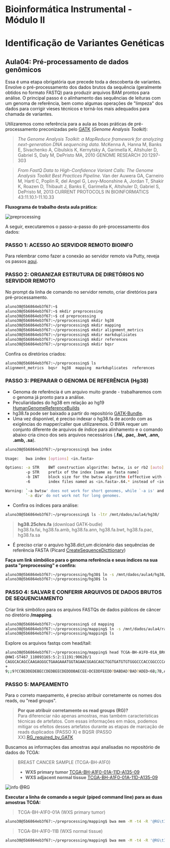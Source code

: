 # Bioinformática Instrumental - Módulo II
# Identificação de Variantes Genéticas

## Aula04: Pré-processamento de dados genômicos  

Essa é uma etapa obrigatória que precede toda a descoberta de variantes. 
Envolve o pré-processamento dos dados brutos da sequência (geralmente obtidos no formato FASTQ) para produzir arquivos BAM prontos para análise. O principal passo é o alinhamento das sequências de leituras com um genoma de referência, bem como algumas operações de "limpeza" dos dados para corrigir vieses técnicos e torná-los mais adequados para chamada de variantes.

Utilizaremos como referência para a aula as boas práticas de pré-processamento preconizadas pelo [GATK](https://software.broadinstitute.org/gatk/) (_Genome Analysis Toolkit_):


>*The Genome Analysis Toolkit: a MapReduce framework for analyzing next-generation DNA sequencing data.* McKenna A, Hanna M, Banks E, Sivachenko A, Cibulskis K, Kernytsky A, Garimella K, Altshuler D, Gabriel S, Daly M, DePristo MA, 2010 GENOME RESEARCH 20:1297-303
 
>*From FastQ Data to High-Confidence Variant Calls: The Genome Analysis Toolkit Best Practices Pipeline.* Van der Auwera GA, Carneiro M, Hartl C, Poplin R, del Angel G, Levy-Moonshine A, Jordan T, Shakir K, Roazen D, Thibault J, Banks E, Garimella K, Altshuler D, Gabriel S, DePristo M, 2013 CURRENT PROTOCOLS IN BIOINFORMATICS 43:11.10.1-11.10.33  


**Fluxograma de trabalho desta aula prática:**  

![preprocessing](https://github.com/cmasotti/BioinfoInstrumental-Aula04/blob/master/bestPractices_preprocessing_smaller.jpg)


A seguir, executaremos o passo-a-passo do pré-processamento dos dados:

### PASSO 1: ACESSO AO SERVIDOR REMOTO BIOINFO
Para relembrar como fazer a conexão ao servidor remoto via Putty, reveja os passos [aqui](https://github.com/cmasotti/BioinfoInstrumental-Aula04/blob/master/Acesso_servidor_remoto.pdf).

### PASSO 2: ORGANIZAR ESTRUTURA DE DIRETÓRIOS NO SERVIDOR REMOTO

No prompt da linha de comando no servidor remoto, criar diretórios para pré-processamento.

```bash  
aluno30@5b6864eb3f67:~$
aluno30@5b6864eb3f67:~$ mkdir preprocessing
aluno30@5b6864eb3f67:~$ cd preprocessing
aluno30@5b6864eb3f67:~/preprocessing$ mkdir hg38
aluno30@5b6864eb3f67:~/preprocessing$ mkdir mapping
aluno30@5b6864eb3f67:~/preprocessing$ mkdir alignment_metrics
aluno30@5b6864eb3f67:~/preprocessing$ mkdir markduplicates
aluno30@5b6864eb3f67:~/preprocessing$ mkdir references
aluno30@5b6864eb3f67:~/preprocessing$ mkdir bqsr
```  

Confira os diretórios criados:
```bash  
aluno30@5b6864eb3f67:~/preprocessing$ ls
alignment_metrics  bqsr  hg38  mapping  markduplicates  references
```  

### PASSO 3: PREPARAR O GENOMA DE REFERÊNCIA (Hg38)
 - Genoma de referência é um arquivo muito grande - trabalharemos com o genoma já pronto para a análise. 
 - Peculiaridades do hg38 em relação ao hg19 [HumanGenomeReferenceBuilds](https://gatkforums.broadinstitute.org/gatk/discussion/11010/human-genome-reference-builds-grch38-hg38-b37-hg19)
 - hg38.fa pode ser baixado a partir do repositório [GATK-Bundle](ftp://gsapubftp-anonymous@ftp.broadinstitute.org/bundle/). 
 - Uma vez disponível, é preciso indexar o hg38.fa de acordo com as exigências do mapper/caller que utilizaremos. O BWA requer um conjunto diferente de arquivos de índice para alinhamento e o comando abaixo cria cinco dos seis arquivos necessários (**.fai, .pac, .bwt, .ann, .amb, .sa**).
  
```bash   
aluno30@5b6864eb3f67:~/preprocessing$ bwa index

Usage:   bwa index [options] <in.fasta>

Options: -a STR    BWT construction algorithm: bwtsw, is or rb2 [auto]
         -p STR    prefix of the index [same as fasta name]
         -b INT    block size for the bwtsw algorithm (effective with -a bwtsw) [10000000]
         -6        index files named as <in.fasta>.64.* instead of <in.fasta>.* 

Warning: `-a bwtsw' does not work for short genomes, while `-a is' and
         `-a div' do not work not for long genomes.
```  
 - Confira os índices para análise:
```bash   
aluno30@5b6864eb3f67:~/preprocessing$ ls -ltr /mnt/dados/aula4/hg38/
```  
 >**hg38.25chrs.fa** (download GATK-budle)  
 >hg38.fa.fai, hg38.fa.amb, hg38.fa.ann, hg38.fa.bwt, hg38.fa.pac, hg38.fa.sa   

 - É preciso criar o arquivo hg38.dict,um dicionário das sequências de referência FASTA (Picard [CreateSequenceDicttionary](https://software.broadinstitute.org/gatk/documentation/tooldocs/4.0.3.0/picard_sam_CreateSequenceDictionary.php))  

**Faça um link simbólico para o genoma referência e seus índices na sua pasta "preprocessing" e confira:**
```bash   
aluno30@5b6864eb3f67:~/preprocessing/hg38$ ln -s /mnt/dados/aula4/hg38/* .  
aluno30@5b6864eb3f67:~/preprocessing/hg38$ ls
```  

### PASSO 4: SALVAR E CONFERIR ARQUIVOS DE DADOS BRUTOS DE SEQUENCIAMENTO
Criar link simbólico para os arquivos FASTQs de dados públicos de câncer no diretório **/mapping**.
```bash   
aluno30@5b6864eb3f67:~/preprocessing$ cd mapping
aluno30@5b6864eb3f67:~/preprocessing/mapping$ ln -s /mnt/dados/aula4/raw/*fastq .
aluno30@5b6864eb3f67:~/preprocessing/mapping$ ls
```   

Explore os arquivos fastqs com head/tail:
```bash   
aluno30@5b6864eb3f67:~/preprocessing/mapping$ head TCGA-BH-A1F0-01A_BRCA_R1.fastq 
@HWI-ST467_110093165:5:2:11191:90620/1
CAGGCACAGCCAAGAGGGCTGAAGAAATGGTAGAACGGAGCAGCTGGTGATGTGTGGGCCCACCGGCCCCAGGCTCCTGTCTCCCCCCAGGGGGGTGGTG
+
9;;9?CCBEDDEDEBECCDEDBEECDEDDDBAECEE>DCEDDFEEDD?DABDAD?BAD?ADED<6B;7B,ADA:AB?0D@BDD?CAAD?E##########
```   

### PASSO 5: MAPEAMENTO

Para o correto maepamento, é preciso atribuir corretamente os nomes dos reads, ou "read groups".
>__Por que atribuir corretamente os read groups (RG)?__  
>Para diferenciar não apenas amostras, mas também características técnicas de artefatos. Com essas informações em mãos, podemos mitigar os efeitos desses artefatos durante as etapas de marcação de reads duplicados (PASSO X) e BQSR (PASSO XX).[RG_required_by_GATK](https://software.broadinstitute.org/gatk/documentation/article?id=6472)  

Buscamos as informações das amostras aqui analisadas no repositório de dados do TCGA:  

>BREAST CANCER SAMPLE (TCGA-BH-A1F0)  
> - **WXS primary tumor** [TCGA-BH-A1F0-01A-11D-A135-09](https://portal.gdc.cancer.gov/files/68ada300-f0a2-447a-aa47-865770a80125)  
>  - **WXS adjacent normal tissue** [TCGA-BH-A1F0-01A-11D-A135-09](https://portal.gdc.cancer.gov/files/68ada300-f0a2-447a-aa47-865770a80125)  

![info @RG](https://github.com/cmasotti/BioinfoInstrumental-Aula04/blob/master/RG.png)  

**Executar a linha de comando a seguir (piped command line) para as duas amostras TCGA:**   
>TCGA-BH-A1F0-01A (WXS primary tumor)
```bash   
aluno30@5b6864eb3f67:~/preprocessing/mapping$ bwa mem -M -t4 -R '@RG\tID:74ed7812-25ef-40ff-aca8-dea5ccb39851\tSM:TCGA-BH-A1F0-01A\tPL:ILLUMINA\t' ../hg38/hg38.fa TCGA-BH-A1F0-01A_BRCA_R1.fastq TCGA-BH-A1F0-01A_BRCA_R2.fastq | samtools view -@4 -Sb - -O BAM -o TCGA-BH-A1F0-01A_BRCA.bam   
```  
>TCGA-BH-A1F0-11B (WXS normal tissue)
```bash   
aluno30@5b6864eb3f67:~/preprocessing/mapping$ bwa mem -M -t4 -R '@RG\tID:3ac135b5-f024-4534-a513-7adb9f04cc00\tSM:TCGA-BH-A1F0-11B\tPL:ILLUMINA\t' ../hg38/hg38.fa TCGA-BH-A1F0-11B_BRCA_R1.fastq TCGA-BH-A1F0-11B_BRCA_R2.fastq | samtools view -@4 -Sb - -O BAM -o TCGA-BH-A1F0-11B_BRCA.bam   
```   



